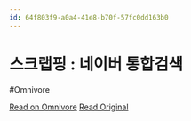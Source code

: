 ```yaml
---
id: 64f803f9-a0a4-41e8-b70f-57fc0dd163b0
---
```


# 스크랩핑 : 네이버 통합검색
#Omnivore

[Read on Omnivore](https://omnivore.app/me/-18e91be40a8)
[Read Original](https://search.naver.com/search.naver?oquery=scrap&query=%25EC%258A%25A4%25ED%2581%25AC%25EB%259E%25A9%25ED%2595%2591&sm=tab_hty.top&ssc=tab.nx.all&tqi=ilABvwqVOZossBD0eJhssssstrZ-460910&where=nexearch)

